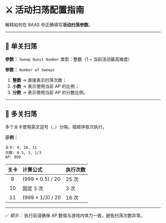 
# ⚔️ 活动扫荡配置指南

解释如何在 BAAS 中正确填写**活动扫荡参数**。

---

## 🧾 单关扫荡

**参数：** `Sweep Quest Number`
类型：整数（1 ~ 当前活动最高难度）

**参数：** `Number of Sweeps`

1. **整数** → 直接表示扫荡次数；
2. **小数** → 表示使用当前 AP 的比例；
3. **分数** → 表示使用当前 AP 的分数比例。

---

## 🔁 多关扫荡

多个关卡使用英文逗号（`,`）分隔，按顺序依次执行。

**示例：**

```
关卡: 9, 10, 11
次数: 0.5, 3, 1/3
AP: 999
```

|  关卡 | 计算公式             | 执行次数 |
| :-: | :--------------- | :--- |
|  9  | (999 × 0.5) / 20 | 25 次 |
|  10 | 固定 3 次           | 3 次  |
|  11 | (999 × 1/3) / 20 | 16 次 |

---

✅ *提示：* 执行前请确保 AP 数值与游戏内体力一致，避免扫荡次数异常。
